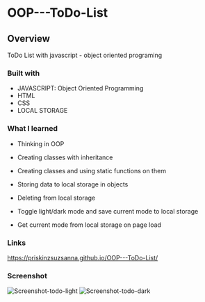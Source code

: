 # OOP---ToDo-List

## Overview
ToDo List with javascript - object oriented programing

### Built with

- JAVASCRIPT: Object Oriented Programming
- HTML
- CSS
- LOCAL STORAGE

### What I learned 
 - Thinking in OOP

 - Creating classes with inheritance

 - Creating classes and using static functions on them

 - Storing data to local storage in objects

 - Deleting from local storage

 - Toggle light/dark mode and save current mode to local storage

 - Get current mode from local storage on page load

### Links
https://priskinzsuzsanna.github.io/OOP---ToDo-List/

### Screenshot
![Screenshot-todo-light](https://user-images.githubusercontent.com/121173949/223130034-420e17d4-401a-46fd-88f3-5dc95ac6d115.png)
![Screenshot-todo-dark](https://user-images.githubusercontent.com/121173949/223130047-112896f4-8509-42db-906a-84fbe0acb875.png)
